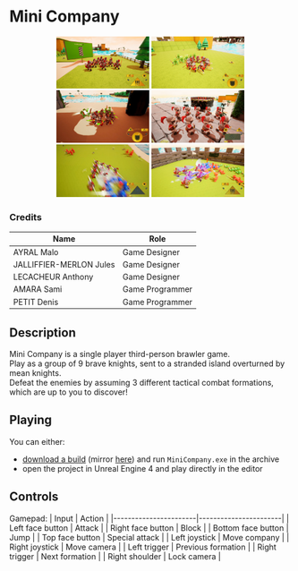 # Mini Company
<div align="center">
  <img src="Screenshots/tutorial.png" width=33% height=33% /> <img src="Screenshots/first_combat.png" width=33% height=33% /> <img src="Screenshots/formation_fighting.png" width=33% height=33% /> <img src="Screenshots/ranged_attack.png" width=33% height=33% /> <img src="Screenshots/thrust_attack.png" width=33% height=33% /> <img src="Screenshots/final_battle.png" width=33% height=33% /> 
</div>
 
### Credits
| Name                      | Role              |
|---------------------------|-------------------|
| AYRAL Malo                | Game Designer     |
| JALLIFFIER-MERLON Jules   | Game Designer     |
| LECACHEUR Anthony         | Game Designer     |
| AMARA Sami                | Game Programmer   |
| PETIT Denis               | Game Programmer   |
 
## Description
Mini Company is a single player third-person brawler game.  
Play as a group of 9 brave knights, sent to a stranded island overturned by mean knights.  
Defeat the enemies by assuming 3 different tactical combat formations, which are up to you to discover! 


## Playing
You can either:
- [download a build](https://github.com/Bad-Sam/mini_company/releases) (mirror [here](https://jules-jalliffier-merlon.itch.io/mini-company)) and run `MiniCompany.exe` in the archive
- open the project in Unreal Engine 4 and play directly in the editor


## Controls
Gamepad:
| Input                 | Action                |
|-----------------------|-----------------------|
| Left face button      | Attack                |
| Right face button     | Block                 |
| Bottom face button    | Jump                  |
| Top face button       | Special attack        |
| Left joystick         | Move company          |
| Right joystick        | Move camera           |
| Left trigger          | Previous formation    |
| Right trigger         | Next formation        |
| Right shoulder        | Lock camera           |
